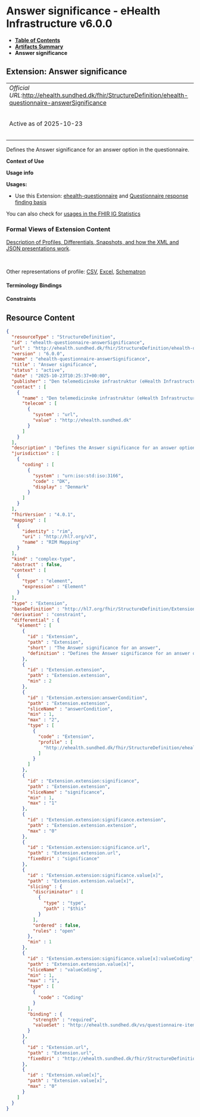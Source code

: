 # Answer significance - eHealth Infrastructure v6.0.0

* [**Table of Contents**](toc.md)
* [**Artifacts Summary**](artifacts.md)
* **Answer significance**

## Extension: Answer significance 

| | |
| :--- | :--- |
| *Official URL*:http://ehealth.sundhed.dk/fhir/StructureDefinition/ehealth-questionnaire-answerSignificance | *Version*:6.0.0 |
| Active as of 2025-10-23 | *Computable Name*:ehealth-questionnaire-answerSignificance |

Defines the Answer significance for an answer option in the questionnaire.

**Context of Use**

**Usage info**

**Usages:**

* Use this Extension: [ehealth-questionnaire](StructureDefinition-ehealth-questionnaire.md) and [Questionnaire response finding basis](StructureDefinition-ehealth-questionnaireresponse-finding-basis.md)

You can also check for [usages in the FHIR IG Statistics](https://packages2.fhir.org/xig/dk.ehealth.sundhed.fhir.ig.core|current/StructureDefinition/ehealth-questionnaire-answerSignificance)

### Formal Views of Extension Content

 [Description of Profiles, Differentials, Snapshots, and how the XML and JSON presentations work](http://build.fhir.org/ig/FHIR/ig-guidance/readingIgs.html#structure-definitions). 

 

Other representations of profile: [CSV](StructureDefinition-ehealth-questionnaire-answerSignificance.csv), [Excel](StructureDefinition-ehealth-questionnaire-answerSignificance.xlsx), [Schematron](StructureDefinition-ehealth-questionnaire-answerSignificance.sch) 

#### Terminology Bindings

#### Constraints



## Resource Content

```json
{
  "resourceType" : "StructureDefinition",
  "id" : "ehealth-questionnaire-answerSignificance",
  "url" : "http://ehealth.sundhed.dk/fhir/StructureDefinition/ehealth-questionnaire-answerSignificance",
  "version" : "6.0.0",
  "name" : "ehealth-questionnaire-answerSignificance",
  "title" : "Answer significance",
  "status" : "active",
  "date" : "2025-10-23T10:25:37+00:00",
  "publisher" : "Den telemedicinske infrastruktur (eHealth Infrastructure)",
  "contact" : [
    {
      "name" : "Den telemedicinske infrastruktur (eHealth Infrastructure)",
      "telecom" : [
        {
          "system" : "url",
          "value" : "http://ehealth.sundhed.dk"
        }
      ]
    }
  ],
  "description" : "Defines the Answer significance for an answer option in the questionnaire.",
  "jurisdiction" : [
    {
      "coding" : [
        {
          "system" : "urn:iso:std:iso:3166",
          "code" : "DK",
          "display" : "Denmark"
        }
      ]
    }
  ],
  "fhirVersion" : "4.0.1",
  "mapping" : [
    {
      "identity" : "rim",
      "uri" : "http://hl7.org/v3",
      "name" : "RIM Mapping"
    }
  ],
  "kind" : "complex-type",
  "abstract" : false,
  "context" : [
    {
      "type" : "element",
      "expression" : "Element"
    }
  ],
  "type" : "Extension",
  "baseDefinition" : "http://hl7.org/fhir/StructureDefinition/Extension",
  "derivation" : "constraint",
  "differential" : {
    "element" : [
      {
        "id" : "Extension",
        "path" : "Extension",
        "short" : "The Answer significance for an answer",
        "definition" : "Defines the Answer significance for an answer option in the questionnaire."
      },
      {
        "id" : "Extension.extension",
        "path" : "Extension.extension",
        "min" : 2
      },
      {
        "id" : "Extension.extension:answerCondition",
        "path" : "Extension.extension",
        "sliceName" : "answerCondition",
        "min" : 1,
        "max" : "2",
        "type" : [
          {
            "code" : "Extension",
            "profile" : [
              "http://ehealth.sundhed.dk/fhir/StructureDefinition/ehealth-answer-Condition"
            ]
          }
        ]
      },
      {
        "id" : "Extension.extension:significance",
        "path" : "Extension.extension",
        "sliceName" : "significance",
        "min" : 1,
        "max" : "1"
      },
      {
        "id" : "Extension.extension:significance.extension",
        "path" : "Extension.extension.extension",
        "max" : "0"
      },
      {
        "id" : "Extension.extension:significance.url",
        "path" : "Extension.extension.url",
        "fixedUri" : "significance"
      },
      {
        "id" : "Extension.extension:significance.value[x]",
        "path" : "Extension.extension.value[x]",
        "slicing" : {
          "discriminator" : [
            {
              "type" : "type",
              "path" : "$this"
            }
          ],
          "ordered" : false,
          "rules" : "open"
        },
        "min" : 1
      },
      {
        "id" : "Extension.extension:significance.value[x]:valueCoding",
        "path" : "Extension.extension.value[x]",
        "sliceName" : "valueCoding",
        "min" : 1,
        "max" : "1",
        "type" : [
          {
            "code" : "Coding"
          }
        ],
        "binding" : {
          "strength" : "required",
          "valueSet" : "http://ehealth.sundhed.dk/vs/questionnaire-item-significance-indicator"
        }
      },
      {
        "id" : "Extension.url",
        "path" : "Extension.url",
        "fixedUri" : "http://ehealth.sundhed.dk/fhir/StructureDefinition/ehealth-questionnaire-answerSignificance"
      },
      {
        "id" : "Extension.value[x]",
        "path" : "Extension.value[x]",
        "max" : "0"
      }
    ]
  }
}

```

